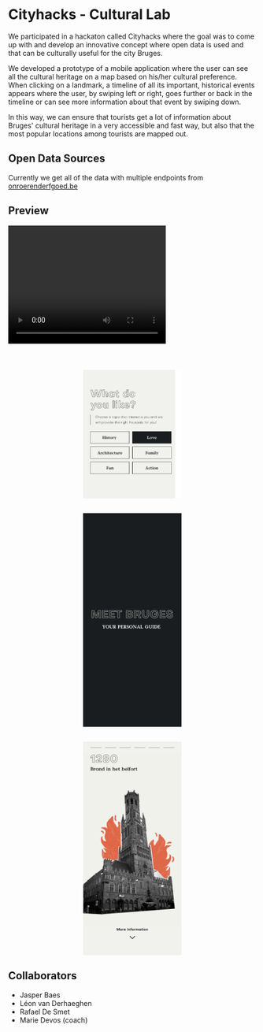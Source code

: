 # Cityhacks - Cultural Lab

We participated in a hackaton called Cityhacks where the goal was to come up with and develop an innovative concept where open data is used and that can be culturally useful for the city Bruges.  

We developed a prototype of a mobile application where the user can see all the cultural heritage on a map based on his/her cultural preference. When clicking on a landmark, a timeline of all its important, historical events appears where the user, by swiping left or right, goes further or back in the timeline or can see more information about that event by swiping down.

In this way, we can ensure that tourists get a lot of information about Bruges' cultural heritage in a very accessible and fast way, but also that the most popular locations among tourists are mapped out.

## Open Data Sources
Currently we get all of the data with multiple endpoints from [onroerenderfgoed.be](https://www.onroerenderfgoed.be/)

## Preview

<video width="320" height="240" controls>
  <source src="/website/assets/images/Cityhacks.mp4" type="video/mp4">
</video>

<img src="./website/assets/images/image.png" alt="drawing" width="200" style="display: block; margin-left: auto; margin-right: auto; margin-top:50px"/>
<img src="./website/assets/images/Startscherm.png" alt="drawing" width="200" style="display: block; margin-left: auto; margin-right: auto; margin-top:30px"/>
<img src="./website/assets/images/Detail.png" alt="drawing" width="200" style="display: block; margin-left: auto; margin-right: auto; margin-top:30px"/>

## Collaborators

- Jasper Baes
- Léon van Derhaeghen
- Rafael De Smet
- Marie Devos (coach)
